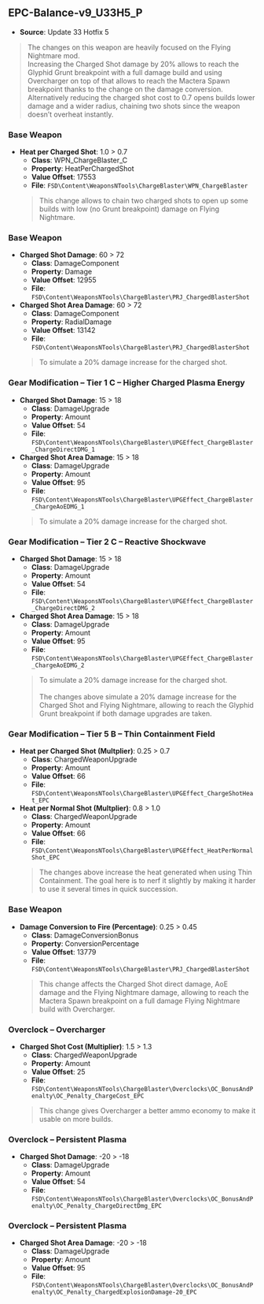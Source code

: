 ## EPC-Balance-v9_U33H5_P
* **Source**: Update 33 Hotfix 5
> The changes on this weapon are heavily focused on the Flying Nightmare mod.<br>
> Increasing the Charged Shot damage by 20% allows to reach the Glyphid Grunt breakpoint with a full damage build and using Overcharger on top of that allows to reach the Mactera Spawn breakpoint thanks to the change on the damage conversion.<br>
> Alternatively reducing the charged shot cost to 0.7 opens builds lower damage and a wider radius, chaining two shots since the weapon doesn’t overheat instantly.

### Base Weapon
* **Heat per Charged Shot**: 1.0 > 0.7
  * **Class**: WPN_ChargeBlaster_C
  * **Property**: HeatPerChargedShot
  * **Value Offset**: 17553
  * **File**: `FSD\Content\WeaponsNTools\ChargeBlaster\WPN_ChargeBlaster`
  > This change allows to chain two charged shots to open up some builds with low (no Grunt breakpoint) damage on Flying Nightmare.

### Base Weapon
* **Charged Shot Damage**: 60 > 72
  * **Class**: DamageComponent
  * **Property**: Damage
  * **Value Offset**: 12955
  * **File**: `FSD\Content\WeaponsNTools\ChargeBlaster\PRJ_ChargedBlasterShot`
* **Charged Shot Area Damage**: 60 > 72
  * **Class**: DamageComponent
  * **Property**: RadialDamage
  * **Value Offset**: 13142
  * **File**: `FSD\Content\WeaponsNTools\ChargeBlaster\PRJ_ChargedBlasterShot`
  > To simulate a 20% damage increase for the charged shot.

### Gear Modification – Tier 1 C – Higher Charged Plasma Energy
* **Charged Shot Damage**: 15 > 18
  * **Class**: DamageUpgrade
  * **Property**: Amount
  * **Value Offset**: 54
  * **File**: `FSD\Content\WeaponsNTools\ChargeBlaster\UPGEffect_ChargeBlaster_ChargeDirectDMG_1`
* **Charged Shot Area Damage**: 15 > 18
  * **Class**: DamageUpgrade
  * **Property**: Amount
  * **Value Offset**: 95
  * **File**: `FSD\Content\WeaponsNTools\ChargeBlaster\UPGEffect_ChargeBlaster_ChargeAoEDMG_1`
  > To simulate a 20% damage increase for the charged shot.

### Gear Modification – Tier 2 C – Reactive Shockwave
* **Charged Shot Damage**: 15 > 18
  * **Class**: DamageUpgrade
  * **Property**: Amount
  * **Value Offset**: 54
  * **File**: `FSD\Content\WeaponsNTools\ChargeBlaster\UPGEffect_ChargeBlaster_ChargeDirectDMG_2`
* **Charged Shot Area Damage**: 15 > 18
  * **Class**: DamageUpgrade
  * **Property**: Amount
  * **Value Offset**: 95
  * **File**: `FSD\Content\WeaponsNTools\ChargeBlaster\UPGEffect_ChargeBlaster_ChargeAoEDMG_2`
  > To simulate a 20% damage increase for the charged shot.<br><br>
  > The changes above simulate a 20% damage increase for the Charged Shot and Flying Nightmare, allowing to reach the Glyphid Grunt breakpoint if both damage upgrades are taken.

### Gear Modification – Tier 5 B – Thin Containment Field
* **Heat per Charged Shot (Multplier)**: 0.25 > 0.7
  * **Class**: ChargedWeaponUpgrade
  * **Property**: Amount
  * **Value Offset**: 66
  * **File**: `FSD\Content\WeaponsNTools\ChargeBlaster\UPGEffect_ChargeShotHeat_EPC`
* **Heat per Normal Shot (Multplier)**: 0.8 > 1.0
  * **Class**: ChargedWeaponUpgrade
  * **Property**: Amount
  * **Value Offset**: 66
  * **File**: `FSD\Content\WeaponsNTools\ChargeBlaster\UPGEffect_HeatPerNormalShot_EPC`
  > The changes above increase the heat generated when using Thin Containment. The goal here is to nerf it slightly by making it harder to use it several times in quick succession.

### Base Weapon
* **Damage Conversion to Fire (Percentage)**: 0.25 > 0.45
  * **Class**: DamageConversionBonus
  * **Property**: ConversionPercentage
  * **Value Offset**: 13779
  * **File**: `FSD\Content\WeaponsNTools\ChargeBlaster\PRJ_ChargedBlasterShot`
  > This change affects the Charged Shot direct damage, AoE damage and the Flying Nightmare damage, allowing to reach the Mactera Spawn breakpoint on a full damage Flying Nightmare build with Overcharger.

### Overclock – Overcharger
* **Charged Shot Cost (Multiplier)**: 1.5 > 1.3
  * **Class**: ChargedWeaponUpgrade
  * **Property**: Amount
  * **Value Offset**: 25
  * **File**: `FSD\Content\WeaponsNTools\ChargeBlaster\Overclocks\OC_BonusAndPenalty\OC_Penalty_ChargeCost_EPC`
  > This change gives Overcharger a better ammo economy to make it usable on more builds.

### Overclock – Persistent Plasma
* **Charged Shot Damage**: -20 > -18
  * **Class**: DamageUpgrade
  * **Property**: Amount
  * **Value Offset**: 54
  * **File**: `FSD\Content\WeaponsNTools\ChargeBlaster\Overclocks\OC_BonusAndPenalty\OC_Penalty_ChargeDirectDmg_EPC`
### Overclock – Persistent Plasma
* **Charged Shot Area Damage**: -20 > -18
  * **Class**: DamageUpgrade
  * **Property**: Amount
  * **Value Offset**: 95
  * **File**: `FSD\Content\WeaponsNTools\ChargeBlaster\Overclocks\OC_BonusAndPenalty\OC_Penalty_ChargedExplosionDamage-20_EPC`
